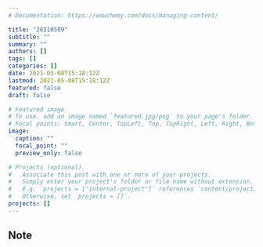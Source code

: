 ```yaml
---
# Documentation: https://wowchemy.com/docs/managing-content/

title: "20210509"
subtitle: ""
summary: ""
authors: []
tags: []
categories: []
date: 2021-05-08T15:18:12Z
lastmod: 2021-05-08T15:18:12Z
featured: false
draft: false

# Featured image
# To use, add an image named `featured.jpg/png` to your page's folder.
# Focal points: Smart, Center, TopLeft, Top, TopRight, Left, Right, BottomLeft, Bottom, BottomRight.
image:
  caption: ""
  focal_point: ""
  preview_only: false

# Projects (optional).
#   Associate this post with one or more of your projects.
#   Simply enter your project's folder or file name without extension.
#   E.g. `projects = ["internal-project"]` references `content/project/deep-learning/index.md`.
#   Otherwise, set `projects = []`.
projects: []
---
```


## Note

